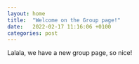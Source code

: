 ```yaml
---
layout: home 
title:  "Welcome on the Group page!"
date:   2022-02-17 11:16:06 +0100
categories: post 
---
```



Lalala, we have a new group page, so nice!
